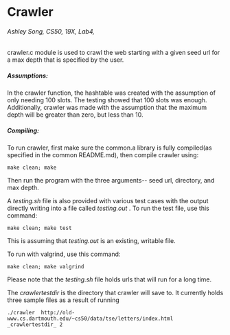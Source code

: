 # Crawler

###### Ashley Song, CS50, 19X, Lab4, 



crawler.c module is used to crawl the web starting with a given seed url for a max depth that is specified by the user.


##### Assumptions:
In the crawler function, the hashtable was created with the assumption of only needing 100 slots. The testing showed that 100 slots was enough. Additionally, crawler was made with the assumption that the maximum depth will be greater than zero, but less than 10.


##### Compiling:
To run crawler, first make sure the common.a library is fully compiled(as specified in the common README.md), then compile crawler using:
```
make clean; make
```
Then run the program with the three arguments-- seed url, directory, and max depth.

A _testing.sh_ file is also provided with various test cases with the output directly writing into a file called _testing.out_ . To run the test file, use this command:
```
make clean; make test
```
This is assuming that _testing.out_ is an existing, writable file.

To run with valgrind, use this command:
```
make clean; make valgrind
```

Please note that the _testing.sh_ file holds urls that will run for a long time.

The _crawlertestdir_ is the directory that crawler will save to. It currently holds three sample files as a result of running
```
./crawler  http://old-www.cs.dartmouth.edu/~cs50/data/tse/letters/index.html _crawlertestdir_ 2
```
